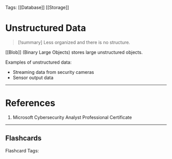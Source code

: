 Tags: [[Database]] [[Storage]]
# Unstructured Data

> [!summary] 
> Less organized and there is no structure.

[[Blob]] (Binary Large Objects) stores large unstructured objects.

Examples of unstructured data:
- Streaming data from security cameras
- Sensor output data

---
# References

1. Microsoft Cybersecurity Analyst Professional Certificate

___
## Flashcards

Flashcard Tags:
